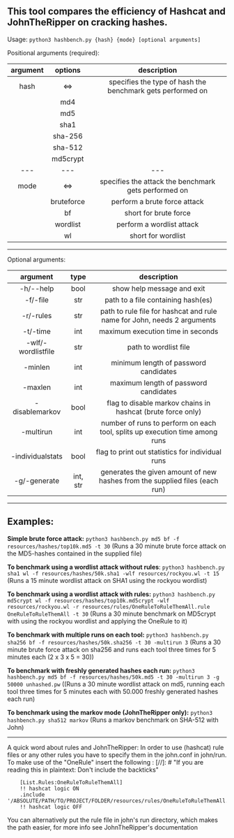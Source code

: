 ## This tool compares the efficiency of Hashcat and JohnTheRipper on cracking hashes.

Usage: `python3 hashbench.py {hash} {mode} [optional arguments]`


Positional arguments (required):

| argument |    options    | description |
|:--------:|:-------------:|:-----------:|
| hash     |      <=>      | specifies the type of hash the benchmark gets performed on |
|          |      md4      ||
|          |      md5      ||
|          |     sha1      ||
|          |    sha-256    ||
|          |    sha-512    ||
|          |    md5crypt   ||
|   ---    |      ---      | --- |
| mode     |      <=>      | specifies the attack the benchmark gets performed on |
|          |   bruteforce  | perform a brute force attack |
|          |       bf      | short for brute force |
|          |    wordlist   | perform a wordlist attack |
|          |       wl      | short for wordlist ||


___

Optional arguments:

|argument            |  type   |   description |
|:------------------:|:-------:|:------------:|
|-h/--help           |   bool  |   show help message and exit |
|-f/-file            |   str   |   path to a file containing hash(es) |
|-r/-rules           |   str   |   path to rule file for hashcat and rule name for John, needs 2 arguments |
|-t/-time            |   int   |   maximum execution time in seconds |
|-wlf/-wordlistfile  |   str   |   path to wordlist file |
|-minlen             |   int   |   minimum length of password candidates |
|-maxlen             |   int   |   maximum length of password candidates |
|-disablemarkov      |   bool  |   flag to disable markov chains in hashcat (brute force only) |
|-multirun           |   int   |   number of runs to perform on each tool, splits up execution time among runs |
|-individualstats    |   bool  |   flag to print out statistics for individual runs |
|-g/-generate        | int, str|   generates the given amount of new hashes from the supplied files (each run) |

___

## Examples:

__Simple brute force attack:__
`python3 hashbench.py md5 bf -f resources/hashes/top10k.md5 -t 30`
(Runs a 30 minute brute force attack on the MD5-hashes contained in the supplied file)

__To benchmark using a wordlist attack without rules__:
`python3 hashbench.py sha1 wl -f resources/hashes/50k.sha1 -wlf resources/rockyou.wl -t 15`
(Runs a 15 minute wordlist attack on SHA1 using the rockyou wordlist)

__To benchmark using a wordlist attack with rules:__
`python3 hashbench.py md5crypt wl -f resources/hashes/top10k.md5crypt -wlf resources/rockyou.wl -r resources/rules/OneRuleToRuleThemAll.rule OneRuleToRuleThemAll -t 30`
(Runs a 30 minute benchmark on MD5crypt with using the rockyou wordlist and applying the OneRule to it)

__To benchmark with multiple runs on each tool:__
`python3 hashbench.py sha256 bf -f resources/hashes/50k.sha256 -t 30 -multirun 3`
(Runs a 30 minute brute force attack on sha256 and runs each tool three times for 5 minutes each (2 x 3 x 5 = 30))

__To benchmark with freshly generated hashes each run:__
`python3 hashbench.py md5 bf -f resources/hashes/50k.md5 -t 30 -multirun 3 -g 50000 unhashed.pw`
((Runs a 30 minute wordlist attack on md5, running each tool three times for 5 minutes each with 50.000 freshly generated hashes each run)

__To benchmark using the markov mode (JohnTheRipper only):__
`python3 hashbench.py sha512 markov`
(Runs a markov benchmark on SHA-512 with John)

___

A quick word about rules and JohnTheRipper:
In order to use (hashcat) rule files or any other rules you have to specify them in the john.conf in john/run.
To make use of the "OneRule" insert the following :
[//]: # "If you are reading this in plaintext: Don't include the backticks"
```
    [List.Rules:OneRuleToRuleThemAll]
    !! hashcat logic ON
    .include '/ABSOLUTE/PATH/TO/PROJECT/FOLDER/resources/rules/OneRuleToRuleThemAll.rule'
    !! hashcat logic OFF
```
You can alternatively put the rule file in john's run directory, which makes the path easier, for more info see JohnTheRipper's documentation

